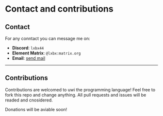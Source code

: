 # Contact and contributions

## Contact

For any conntact you can message me on:

- **Discord**: `lxbx44`
- **Element Matrix**: `@lxbx:matrix.org`
- **Email**: [send mail](mailto:lxbx40@proton.me)

___


## Contributions

Contributions are welcomed to uwi the programming language! Feel free to fork this repo and change anything. All pull requests and issues will be readed and cnosidered.

Donations will be aviable soon!
